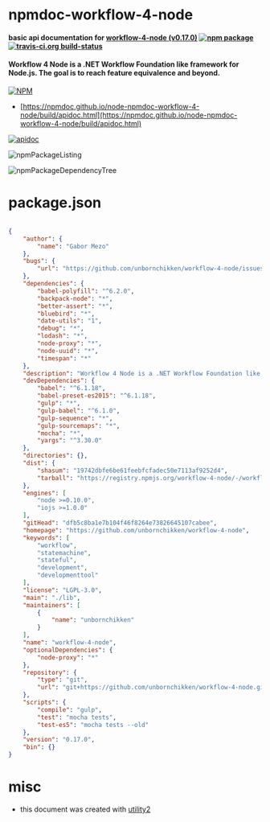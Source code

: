 # npmdoc-workflow-4-node

#### basic api documentation for  [workflow-4-node (v0.17.0)](https://github.com/unbornchikken/workflow-4-node)  [![npm package](https://img.shields.io/npm/v/npmdoc-workflow-4-node.svg?style=flat-square)](https://www.npmjs.org/package/npmdoc-workflow-4-node) [![travis-ci.org build-status](https://api.travis-ci.org/npmdoc/node-npmdoc-workflow-4-node.svg)](https://travis-ci.org/npmdoc/node-npmdoc-workflow-4-node)

#### Workflow 4 Node is a .NET Workflow Foundation like framework for Node.js. The goal is to reach feature equivalence and beyond.

[![NPM](https://nodei.co/npm/workflow-4-node.png?downloads=true&downloadRank=true&stars=true)](https://www.npmjs.com/package/workflow-4-node)

- [https://npmdoc.github.io/node-npmdoc-workflow-4-node/build/apidoc.html](https://npmdoc.github.io/node-npmdoc-workflow-4-node/build/apidoc.html)

[![apidoc](https://npmdoc.github.io/node-npmdoc-workflow-4-node/build/screenCapture.buildCi.browser.%252Ftmp%252Fbuild%252Fapidoc.html.png)](https://npmdoc.github.io/node-npmdoc-workflow-4-node/build/apidoc.html)

![npmPackageListing](https://npmdoc.github.io/node-npmdoc-workflow-4-node/build/screenCapture.npmPackageListing.svg)

![npmPackageDependencyTree](https://npmdoc.github.io/node-npmdoc-workflow-4-node/build/screenCapture.npmPackageDependencyTree.svg)



# package.json

```json

{
    "author": {
        "name": "Gabor Mezo"
    },
    "bugs": {
        "url": "https://github.com/unbornchikken/workflow-4-node/issues"
    },
    "dependencies": {
        "babel-polyfill": "^6.2.0",
        "backpack-node": "*",
        "better-assert": "*",
        "bluebird": "*",
        "date-utils": "1",
        "debug": "*",
        "lodash": "*",
        "node-proxy": "*",
        "node-uuid": "*",
        "timespan": "*"
    },
    "description": "Workflow 4 Node is a .NET Workflow Foundation like framework for Node.js. The goal is to reach feature equivalence and beyond.",
    "devDependencies": {
        "babel": "^6.1.18",
        "babel-preset-es2015": "^6.1.18",
        "gulp": "*",
        "gulp-babel": "^6.1.0",
        "gulp-sequence": "*",
        "gulp-sourcemaps": "*",
        "mocha": "*",
        "yargs": "^3.30.0"
    },
    "directories": {},
    "dist": {
        "shasum": "19742dbfe6be61feebfcfadec50e7113af9252d4",
        "tarball": "https://registry.npmjs.org/workflow-4-node/-/workflow-4-node-0.17.0.tgz"
    },
    "engines": [
        "node >=0.10.0",
        "iojs >=1.0.0"
    ],
    "gitHead": "dfb5c8ba1e7b104f46f8264e73826645107cabee",
    "homepage": "https://github.com/unbornchikken/workflow-4-node",
    "keywords": [
        "workflow",
        "statemachine",
        "stateful",
        "development",
        "developmenttool"
    ],
    "license": "LGPL-3.0",
    "main": "./lib",
    "maintainers": [
        {
            "name": "unbornchikken"
        }
    ],
    "name": "workflow-4-node",
    "optionalDependencies": {
        "node-proxy": "*"
    },
    "repository": {
        "type": "git",
        "url": "git+https://github.com/unbornchikken/workflow-4-node.git"
    },
    "scripts": {
        "compile": "gulp",
        "test": "mocha tests",
        "test-es5": "mocha tests --old"
    },
    "version": "0.17.0",
    "bin": {}
}
```



# misc
- this document was created with [utility2](https://github.com/kaizhu256/node-utility2)
